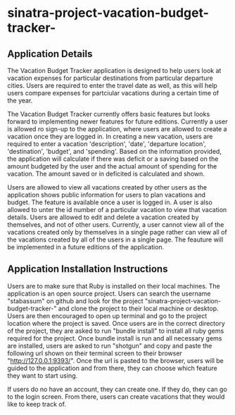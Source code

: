 # sinatra-project-vacation-budget-tracker-

## Application Details

The Vacation Budget Tracker application is designed to help users look at vacation expenses for particular destinations from particular departure cities. Users are required to enter the travel date as well, as this will help users compare expenses for partciular vacations during a certain time of the year.

The Vacation Budget Tracker currently offers basic features but looks forward to implementing newer features for future editions. Currently a user is allowed ro sign-up to the application, where users are allowed to create a vacation once they are logged in. In creating a new vacation, users are required to enter a vacation 'description', 'date', 'departure location', 'destination', 'budget', and 'spending'. Based on the information provided, the application will calculate if there was deficit or a saving based on the amount budgeted by the user and the actual amount of spending for the vacation. The amount saved or in deficited is calculated and shown.

Users are allowed to view all vacations created by other users as the application shows public information for users to plan vacations and budget. The feature is available once a user is logged in. A user is also allowed to unter the id number of a particular vacation to view that vacation details. Users are allowed to edit and delete a vacation created by themselves, and not of other users. Currently, a user cannot view all of the vacations created only by themselves in a single page rather can view all of the vacations created by all of the users in a single page. The feauture will be implemented in a future editions of the application.

## Application Installation Instructions

Users are to make sure that Ruby is installed on their local machines. The application is an open source project. Users can search the username "stabassum" on github and look for the project "sinatra-project-vacation-budget-tracker-" and clone the project to their local machine or desktop. Users are then encouraged to open up terminal and go to the project location where the project is saved. Once users are in the correct directory of the project, they are asked to run "bundle install" to install all ruby gems required for the project. Once bundle install is run and all necessary gems are installed, users are asked to run "shotgun" and copy and paste the following url shown on their terminal screen to their browser "http://127.0.0.1:9393/". Once the url is pasted to the browser, users will be guided to the application and from there, they can choose which feature they want to start using. 

If users do no have an account, they can create one. If they do, they can go to the login screen. From there, users can create vacations that they would like to keep track of.
